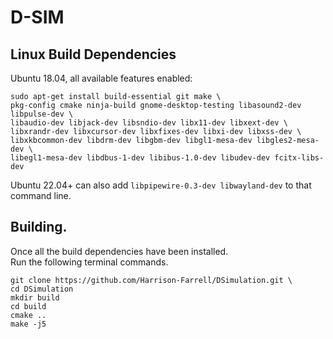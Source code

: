 # D-SIM

## Linux Build Dependencies

Ubuntu 18.04, all available features enabled:
```
sudo apt-get install build-essential git make \
pkg-config cmake ninja-build gnome-desktop-testing libasound2-dev libpulse-dev \
libaudio-dev libjack-dev libsndio-dev libx11-dev libxext-dev \
libxrandr-dev libxcursor-dev libxfixes-dev libxi-dev libxss-dev \
libxkbcommon-dev libdrm-dev libgbm-dev libgl1-mesa-dev libgles2-mesa-dev \
libegl1-mesa-dev libdbus-1-dev libibus-1.0-dev libudev-dev fcitx-libs-dev
```
Ubuntu 22.04+ can also add ```libpipewire-0.3-dev libwayland-dev```  to that command line.

## Building.

Once all the build dependencies have been installed. \
Run the following terminal commands.
```
git clone https://github.com/Harrison-Farrell/DSimulation.git \
cd DSimulation
mkdir build
cd build 
cmake ..
make -j5
```